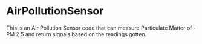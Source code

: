 # AirPollutionSensor

This is an Air Pollution Sensor code that can measure Particulate Matter of - PM 2.5 and return signals based on the readings gotten.
